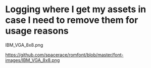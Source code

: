 # Logging where I get my assets in case I need to remove them for usage reasons

IBM_VGA_8x8.png

https://github.com/spacerace/romfont/blob/master/font-images/IBM_VGA_8x8.png